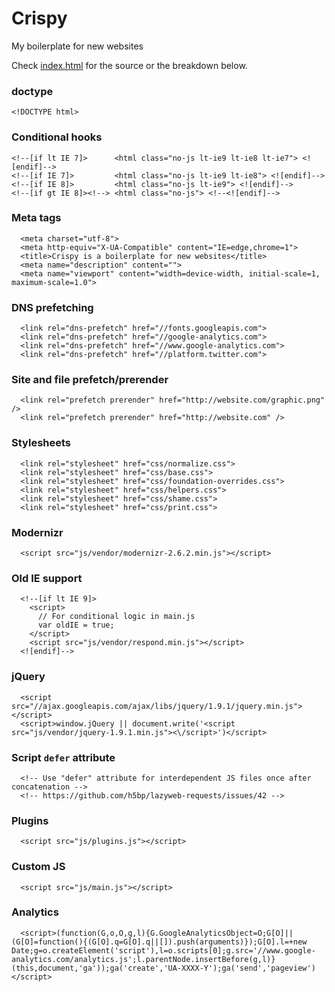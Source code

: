 # Crispy

My boilerplate for new websites

Check [index.html](https://github.com/gobrendan/crispy/blob/master/index.html) for the source or the breakdown below.


### doctype

    <!DOCTYPE html>

### Conditional hooks

    <!--[if lt IE 7]>      <html class="no-js lt-ie9 lt-ie8 lt-ie7"> <![endif]-->
    <!--[if IE 7]>         <html class="no-js lt-ie9 lt-ie8"> <![endif]-->
    <!--[if IE 8]>         <html class="no-js lt-ie9"> <![endif]-->
    <!--[if gt IE 8]><!--> <html class="no-js"> <!--<![endif]-->

### Meta tags

      <meta charset="utf-8">
      <meta http-equiv="X-UA-Compatible" content="IE=edge,chrome=1">
      <title>Crispy is a boilerplate for new websites</title>
      <meta name="description" content="">
      <meta name="viewport" content="width=device-width, initial-scale=1, maximum-scale=1.0">

### DNS prefetching

      <link rel="dns-prefetch" href="//fonts.googleapis.com">
      <link rel="dns-prefetch" href="//google-analytics.com">
      <link rel="dns-prefetch" href="//www.google-analytics.com">
      <link rel="dns-prefetch" href="//platform.twitter.com">

### Site and file prefetch/prerender

      <link rel="prefetch prerender" href="http://website.com/graphic.png" />
      <link rel="prefetch prerender" href="http://website.com" />

### Stylesheets

      <link rel="stylesheet" href="css/normalize.css">
      <link rel="stylesheet" href="css/base.css">
      <link rel="stylesheet" href="css/foundation-overrides.css">
      <link rel="stylesheet" href="css/helpers.css">
      <link rel="stylesheet" href="css/shame.css">
      <link rel="stylesheet" href="css/print.css">

### Modernizr

      <script src="js/vendor/modernizr-2.6.2.min.js"></script>

### Old IE support

      <!--[if lt IE 9]>
      	<script>
          // For conditional logic in main.js
          var oldIE = true;
      	</script>
        <script src="js/vendor/respond.min.js"></script>
      <![endif]-->

### jQuery

      <script src="//ajax.googleapis.com/ajax/libs/jquery/1.9.1/jquery.min.js"></script>
      <script>window.jQuery || document.write('<script src="js/vendor/jquery-1.9.1.min.js"><\/script>')</script>

### Script `defer` attribute

      <!-- Use "defer" attribute for interdependent JS files once after concatenation -->
      <!-- https://github.com/h5bp/lazyweb-requests/issues/42 -->
  
### Plugins

      <script src="js/plugins.js"></script>

### Custom JS

      <script src="js/main.js"></script>

### Analytics

      <script>(function(G,o,O,g,l){G.GoogleAnalyticsObject=O;G[O]||(G[O]=function(){(G[O].q=G[O].q||[]).push(arguments)});G[O].l=+new Date;g=o.createElement('script'),l=o.scripts[0];g.src='//www.google-analytics.com/analytics.js';l.parentNode.insertBefore(g,l)}(this,document,'ga'));ga('create','UA-XXXX-Y');ga('send','pageview')</script>
